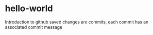 # hello-world
Introduction to github
saved changes are commits, each commit has an associated commit message
